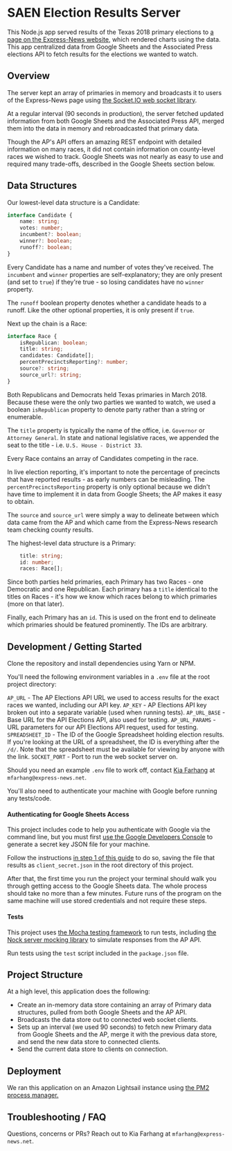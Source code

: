 # SAEN Election Results Server #

This Node.js app served results of the Texas 2018 primary elections to [a page on the Express-News website](https://www.expressnews.com/2018-primary-results/), which rendered charts using the data. This app centralized data from Google Sheets and the Associated Press elections API to fetch results for the elections we wanted to watch.

## Overview ##

The server kept an array of primaries in memory and broadcasts it to users of the Express-News page using [the Socket.IO web socket library](https://github.com/socketio/socket.io).

At a regular interval (90 seconds in production), the server fetched updated information from both Google Sheets and the Associated Press API, merged them into the data in memory and rebroadcasted that primary data.

Though the AP's API offers an amazing REST endpoint with detailed information on many races, it did not contain information on county-level races we wished to track. Google Sheets was not nearly as easy to use and required many trade-offs, described in the Google Sheets section below.

## Data Structures ##

Our lowest-level data structure is a Candidate:

```typescript
interface Candidate {
    name: string;
    votes: number;
    incumbent?: boolean;
    winner?: boolean;
    runoff?: boolean;
}
```

Every Candidate has a name and number of votes they've received. The `incumbent` and `winner` properties are self-explanatory; they are only present (and set to `true`) if they're true - so losing candidates have no `winner` property.

The `runoff` boolean property denotes whether a candidate heads to a runoff. Like the other optional properties, it is only present if `true`.

Next up the chain is a Race:

```typescript
interface Race {
    isRepublican: boolean;
    title: string;
    candidates: Candidate[];
    percentPrecinctsReporting?: number;
    source?: string;
    source_url?: string;
}
```

Both Republicans and Democrats held Texas primaries in March 2018. Because these were the only two parties we wanted to watch, we used a boolean `isRepublican` property to denote party rather than a string or enumerable.

The `title` property is typically the name of the office, i.e. `Governor` or `Attorney General`. In state and national legislative races, we appended the seat to the title - i.e. `U.S. House - District 33`.

Every Race contains an array of Candidates competing in the race.

In live election reporting, it's important to note the percentage of precincts that have reported results - as early numbers can be misleading. The `percentPrecinctsReporting` property is only optional because we didn't have time to implement it in data from Google Sheets; the AP makes it easy to obtain.

The `source` and `source_url` were simply a way to delineate between which data came from the AP and which came from the Express-News research team checking county results.

The highest-level data structure is a Primary:

```typescript
    title: string;
    id: number;
    races: Race[];
```

Since both parties held primaries, each Primary has two Races - one Democratic and one Republican. Each primary has a `title` identical to the titles on Races - it's how we know which races belong to which primaries (more on that later).

Finally, each Primary has an `id`. This is used on the front end to delineate which primaries should be featured prominently. The IDs are arbitrary.

## Development / Getting Started ##

Clone the repository and install dependencies using Yarn or NPM.

You'll need the following environment variables in a `.env` file at the root project directory:

`AP_URL` - The AP Elections API URL we used to access results for the exact races we wanted, including our API key.
`AP_KEY` - AP Elections API key broken out into a separate variable (used when running tests).
`AP_URL_BASE` - Base URL for the API Elections API, also used for testing.
`AP_URL_PARAMS` - URL parameters for our API Elections API request, used for testing.
`SPREADSHEET_ID` - The ID of the Google Spreadsheet holding election results. If you're looking at the URL of a spreadsheet, the ID is everything after the `/d/`. Note that the spreadsheet must be available for viewing by anyone with the link.
`SOCKET_PORT` - Port to run the web socket server on.

Should you need an example `.env` file to work off, contact [Kia Farhang](https://github.com/KiaFarhang) at `mfarhang@express-news.net`.

You'll also need to authenticate your machine with Google before running any tests/code.

#### Authenticating for Google Sheets Access ####

This project includes code to help you authenticate with Google via the command line, but you must first [use the Google Developers Console](https://console.developers.google.com) to generate a secret key JSON file for your machine.

Follow the instructions [in step 1 of this guide](https://developers.google.com/sheets/api/quickstart/nodejs) to do so, saving the file that results as `client_secret.json` in the root directory of this project.

After that, the first time you run the project your terminal should walk you through getting access to the Google Sheets data. The whole process should take no more than a few minutes. Future runs of the program on the same machine will use stored credentials and not require these steps.

#### Tests ####

This project uses [the Mocha testing framework](https://mochajs.org/) to run tests, including [the Nock server mocking library](https://github.com/node-nock/nock) to simulate responses from the AP API.

Run tests using the `test` script included in the `package.json` file.

## Project Structure ##

At a high level, this application does the following:

- Create an in-memory data store containing an array of Primary data structures, pulled from both Google Sheets and the AP API.
- Broadcasts the data store out to connected web socket clients.
- Sets up an interval (we used 90 seconds) to fetch new Primary data from Google Sheets and the AP, merge it with the previous data store, and send the new data store to connected clients.
- Send the current data store to clients on connection.

## Deployment ##

We ran this application on an Amazon Lightsail instance using [the PM2 process manager.](http://pm2.keymetrics.io/)

## Troubleshooting / FAQ ##

Questions, concerns or PRs? Reach out to Kia Farhang at `mfarhang@express-news.net`.